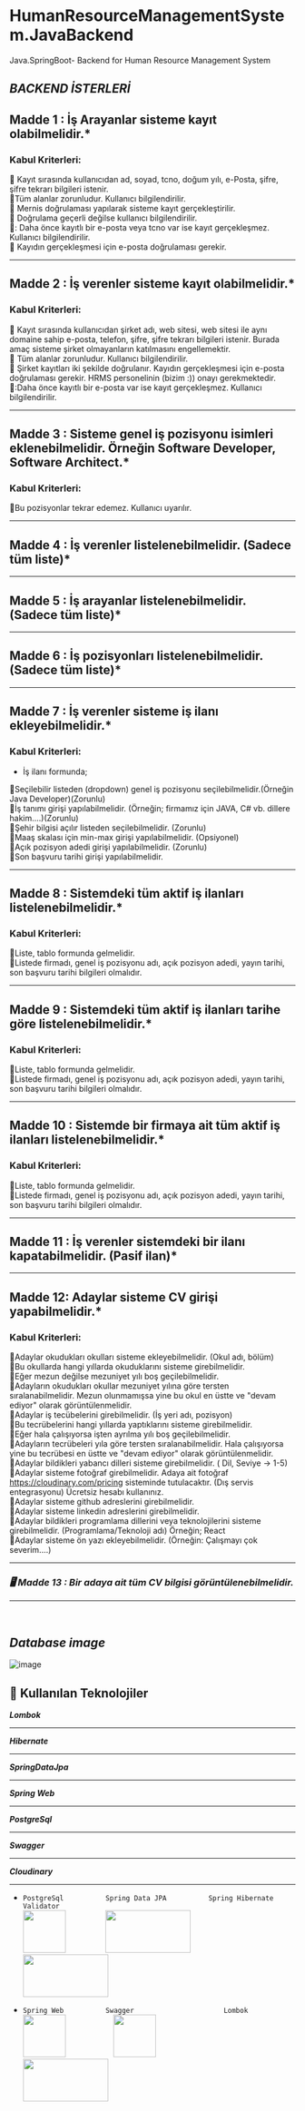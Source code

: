 # HumanResourceManagementSystem.JavaBackend
Java.SpringBoot- Backend for Human Resource Management System

## *BACKEND İSTERLERİ* 

## Madde 1 : İş Arayanlar sisteme kayıt olabilmelidir.*

### Kabul Kriterleri:

:small_blue_diamond:	Kayıt sırasında kullanıcıdan ad, soyad, tcno, doğum yılı, e-Posta, şifre, şifre tekrarı bilgileri istenir.
<br>
:small_blue_diamond:Tüm alanlar zorunludur. Kullanıcı bilgilendirilir.
<br>
:small_blue_diamond:	Mernis doğrulaması yapılarak sisteme kayıt gerçekleştirilir.
<br>
:small_blue_diamond:	Doğrulama geçerli değilse kullanıcı bilgilendirilir.
<br>
:small_blue_diamond::	Daha önce kayıtlı bir e-posta veya tcno var ise kayıt gerçekleşmez. Kullanıcı bilgilendirilir.
<br>
:small_blue_diamond:	Kayıdın gerçekleşmesi için e-posta doğrulaması gerekir.

---

## Madde 2 : İş verenler sisteme kayıt olabilmelidir.*

### Kabul Kriterleri:

:small_blue_diamond: Kayıt sırasında kullanıcıdan şirket adı, web sitesi, web sitesi ile aynı domaine sahip e-posta, telefon, şifre, şifre tekrarı bilgileri istenir. Burada amaç sisteme şirket olmayanların katılmasını engellemektir.
<br>
:small_blue_diamond: Tüm alanlar zorunludur. Kullanıcı bilgilendirilir.
<br>
:small_blue_diamond: Şirket kayıtları iki şekilde doğrulanır. Kayıdın gerçekleşmesi için e-posta doğrulaması gerekir. HRMS personelinin (bizim :)) onayı gerekmektedir.
<br>
:small_blue_diamond::Daha önce kayıtlı bir e-posta var ise kayıt gerçekleşmez. Kullanıcı bilgilendirilir.

---

## Madde 3 : Sisteme genel iş pozisyonu isimleri eklenebilmelidir. Örneğin Software Developer, Software Architect.*

### Kabul Kriterleri:
:small_blue_diamond:Bu pozisyonlar tekrar edemez. Kullanıcı uyarılır.

---

##  Madde 4 : İş verenler listelenebilmelidir. (Sadece tüm liste)*

---

## Madde 5 : İş arayanlar listelenebilmelidir. (Sadece tüm liste)*

---

## Madde 6 : İş pozisyonları listelenebilmelidir. (Sadece tüm liste)*

---

## Madde 7 : İş verenler sisteme iş ilanı ekleyebilmelidir.*

### Kabul Kriterleri:
- İş ilanı formunda;
 
:small_blue_diamond:Seçilebilir listeden (dropdown) genel iş pozisyonu seçilebilmelidir.(Örneğin Java Developer)(Zorunlu) 
<br>
:small_blue_diamond:İş tanımı girişi yapılabilmelidir. (Örneğin; firmamız için JAVA, C# vb. dillere hakim....)(Zorunlu)
<br>
:small_blue_diamond:Şehir bilgisi açılır listeden seçilebilmelidir. (Zorunlu)
<br>
:small_blue_diamond:Maaş skalası için min-max girişi yapılabilmelidir. (Opsiyonel)
<br>
:small_blue_diamond:Açık pozisyon adedi girişi yapılabilmelidir. (Zorunlu)
<br>
:small_blue_diamond:Son başvuru tarihi girişi yapılabilmelidir.

---

## Madde 8 : Sistemdeki tüm aktif iş ilanları listelenebilmelidir.*

### Kabul Kriterleri:
:small_blue_diamond:Liste, tablo formunda gelmelidir.
<br>
:small_blue_diamond:Listede firmadı, genel iş pozisyonu adı, açık pozisyon adedi, yayın tarihi, son başvuru tarihi bilgileri olmalıdır.

---

## Madde 9 : Sistemdeki tüm aktif iş ilanları tarihe göre listelenebilmelidir.*

### Kabul Kriterleri:
:small_blue_diamond:Liste, tablo formunda gelmelidir.
<br>
:small_blue_diamond:Listede firmadı, genel iş pozisyonu adı, açık pozisyon adedi, yayın tarihi, son başvuru tarihi bilgileri olmalıdır.

---

##  Madde 10 : Sistemde bir firmaya ait tüm aktif iş ilanları listelenebilmelidir.*

### Kabul Kriterleri:
:small_blue_diamond:Liste, tablo formunda gelmelidir.
<br>
:small_blue_diamond:Listede firmadı, genel iş pozisyonu adı, açık pozisyon adedi, yayın tarihi, son başvuru tarihi bilgileri olmalıdır.

---

##  Madde 11 : İş verenler sistemdeki bir ilanı kapatabilmelidir. (Pasif ilan)*

---

## Madde 12: Adaylar sisteme CV girişi yapabilmelidir.*

### Kabul Kriterleri:
:small_blue_diamond:Adaylar okudukları okulları sisteme ekleyebilmelidir. (Okul adı, bölüm)
<br>
:small_blue_diamond:Bu okullarda hangi yıllarda okuduklarını sisteme girebilmelidir.
<br>
:small_blue_diamond:Eğer mezun değilse mezuniyet yılı boş geçilebilmelidir.
<br>
:small_blue_diamond:Adayların okudukları okullar mezuniyet yılına göre tersten sıralanabilmelidir. Mezun olunmamışsa yine bu okul en üstte ve "devam ediyor" olarak görüntülenmelidir.
<br>
:small_blue_diamond:Adaylar iş tecübelerini girebilmelidir. (İş yeri adı, pozisyon)
<br>
:small_blue_diamond:Bu tecrübelerini hangi yıllarda yaptıklarını sisteme girebilmelidir.
<br>
:small_blue_diamond:Eğer hala çalışıyorsa işten ayrılma yılı boş geçilebilmelidir.
<br>
:small_blue_diamond:Adayların tecrübeleri yıla göre tersten sıralanabilmelidir. Hala çalışıyorsa yine bu tecrübesi en üstte ve "devam ediyor" olarak görüntülenmelidir.
<br>
:small_blue_diamond:Adaylar bildikleri yabancı dilleri sisteme girebilmelidir. ( Dil, Seviye -> 1-5)
<br>
:small_blue_diamond:Adaylar sisteme fotoğraf girebilmelidir. Adaya ait fotoğraf https://cloudinary.com/pricing sisteminde tutulacaktır. (Dış servis entegrasyonu) Ücretsiz hesabı kullanınız.
<br>
:small_blue_diamond:Adaylar sisteme github adreslerini girebilmelidir.
<br>
:small_blue_diamond:Adaylar sisteme linkedin adreslerini girebilmelidir.
<br>
:small_blue_diamond:Adaylar bildikleri programlama dillerini veya teknolojilerini sisteme girebilmelidir. (Programlama/Teknoloji adı) Örneğin; React
<br>
:small_blue_diamond:Adaylar sisteme ön yazı ekleyebilmelidir. (Örneğin: Çalışmayı çok severim....)

---

### *:desktop_computer: Madde 13 : Bir adaya ait tüm CV bilgisi görüntülenebilmelidir.*

---
<br>

## *Database image*
![image](https://github.com/merdemli/HRMS.PostgreSQL/blob/main/ERD_diagram_version3.png)



## :toolbox: Kullanılan Teknolojiler 

<summary><strong><i> Lombok </i></strong></summary>

--- 

<summary><strong><i> Hibernate </i></strong></summary> 

---

<summary><strong><i> SpringDataJpa </i></strong></summary> 

---

<summary><strong><i> Spring Web </i></strong></summary>

---

<summary><strong><i> PostgreSql </i></strong></summary> 

---

<summary><strong><i> Swagger </i></strong></summary> 

---

<summary><strong><i> Cloudinary </i></strong></summary>

---


- `PostgreSql` &emsp;&emsp;&emsp;&emsp;&emsp;`Spring Data JPA`&emsp;&emsp;&emsp;&emsp;&emsp; `Spring Hibernate Validator`
<br> <img src="https://upload.wikimedia.org/wikipedia/commons/2/29/Postgresql_elephant.svg" width="75" height="75"/>&emsp;&emsp;&emsp;&emsp;&emsp;<img src="https://raw.githubusercontent.com/ippontech/blog-usa/master/images/2017/11/boot-data.png" width="150" height="75"/>&emsp;&emsp;&emsp;&emsp;&emsp;<img src="https://hibernate.org/images/hibernate-logo.svg" width="150" height="75"/>

 
- `Spring Web`&emsp;&emsp;&emsp;&emsp;&emsp; `Swagger` &emsp;&emsp;&emsp;&emsp;&emsp;&emsp;&emsp;&emsp;&emsp;&emsp;&emsp;`Lombok` 
<br> <img src="https://2.bp.blogspot.com/-4FdDAKjbAvU/Vpvr1Rl9YfI/AAAAAAAABk0/U-VeLoHK7uo/s1600/photo.jpg" width="75" height="75"/>&emsp;&emsp;&emsp;&emsp;&emsp;&emsp;<img src="https://help.apiary.io/images/swagger-logo.png" width="75" height="75"/>&emsp;&emsp;&emsp;&emsp;&emsp;&emsp;&emsp;&emsp;&emsp;<img src="https://www.javanibble.com/assets/images/feature-images/feature-image-lombok.png" width="150" height="75"/>


